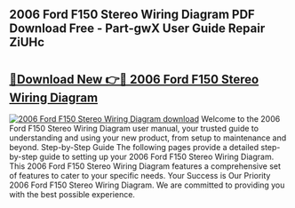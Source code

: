 ## 2006 Ford F150 Stereo Wiring Diagram PDF Download Free - Part-gwX User Guide Repair ZiUHc

# <h2><a href="http://dfui7k.blite.top/?on=2006+Ford+F150+Stereo+Wiring+Diagram">🔗Download New 👉🔴 2006 Ford F150 Stereo Wiring Diagram</a></h2>

[![2006 Ford F150 Stereo Wiring Diagram download](https://i.imgur.com/lujVjoI.png)](http://dfui7k.blite.top/?on=2006+Ford+F150+Stereo+Wiring+Diagram)
Welcome to the 2006 Ford F150 Stereo Wiring Diagram user manual, your trusted guide to understanding and using your new product, from setup to maintenance and beyond. Step-by-Step Guide The following pages provide a detailed step-by-step guide to setting up your 2006 Ford F150 Stereo Wiring Diagram. This 2006 Ford F150 Stereo Wiring Diagram features a comprehensive set of features to cater to your specific needs. Your Success is Our Priority 2006 Ford F150 Stereo Wiring Diagram. We are committed to providing you with the best possible experience.
